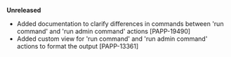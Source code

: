 **Unreleased**
* Added documentation to clarify differences in commands between 'run command' and 'run admin command' actions [PAPP-19490]
* Added custom view for 'run command' and 'run admin command' actions to format the output [PAPP-13361]
